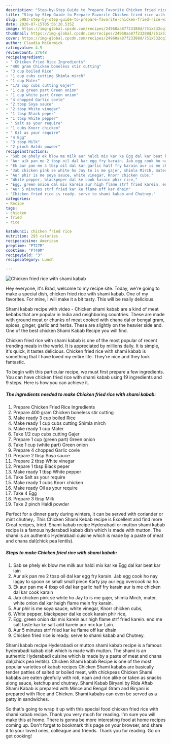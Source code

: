 ```yaml
---
description: "Step-by-Step Guide to Prepare Favorite Chicken fried rice with shami kabab"
title: "Step-by-Step Guide to Prepare Favorite Chicken fried rice with shami kabab"
slug: 5983-step-by-step-guide-to-prepare-favorite-chicken-fried-rice-with-shami-kabab
date: 2020-07-15T05:56:20.535Z
image: https://img-global.cpcdn.com/recipes/24960aa87f23388d/751x532cq70/chicken-fried-rice-with-shami-kabab-recipe-main-photo.jpg
thumbnail: https://img-global.cpcdn.com/recipes/24960aa87f23388d/751x532cq70/chicken-fried-rice-with-shami-kabab-recipe-main-photo.jpg
cover: https://img-global.cpcdn.com/recipes/24960aa87f23388d/751x532cq70/chicken-fried-rice-with-shami-kabab-recipe-main-photo.jpg
author: Claudia McCormick
ratingvalue: 4.9
reviewcount: 27648
recipeingredient:
- " Chicken Fried Rice Ingredients"
- "400 gram Chicken boneless stir cutting"
- "3 cup boiled Rice"
- "1 cup cubs cutting Shimla mirch"
- "1 cup Mater"
- "1/2 cup cubs cutting Gajer"
- "1 cup green part Green onion"
- "1 cup white part Green onion"
- "4 chopped Garlic covle"
- "2 tbsp Soya sauce"
- "2 tbsp White vinegar"
- "1 tbsp Black peper"
- "1 tbsp White pepper"
- " Salt as your require"
- "1 cubs Knorr chicken"
- " Oil as your require"
- "4 Egg"
- "3 tbsp Milk"
- "2 pinch Haldi powder"
recipeinstructions:
- "Sab se phely ek blow me milk aur haldi mix kar ke Egg dal kar beat kar lain"
- "Aur aik pan me 2 tbsp oil dal kar egg fry karain. Jab egg cook ho nay lagay to spoon se small small piece Karty jay aur egg overcook na ho."
- "Ek aur pan me 4 tbsp oil dal kar garlic half fry karain aur is me chicken dal kar cook karain"
- "Jab chicken pink se white ho Jay to is me gajer, shimla Mirch, mater, white onion dal kar heigh flame mein fry karain."
- "Aur phir is me soya sauce, white vinegar, Knorr chicken cubs,"
- "White pepper, blackpeper dal ke cook karain phir rice,"
- "Egg, green onion dal mix karein aur high flame strf fried karein. end me salt taste kar ke salt add karein aur mix kar Lain."
- "Aur 5 minutes strf fried kar ke flame off kar dhain"
- "Chicken fried rice is ready. serve to shami kabab and Chutney."
categories:
- Recipe
tags:
- chicken
- fried
- rice

katakunci: chicken fried rice 
nutrition: 293 calories
recipecuisine: American
preptime: "PT27M"
cooktime: "PT40M"
recipeyield: "3"
recipecategory: Lunch

---
```



![Chicken fried rice with shami kabab](https://img-global.cpcdn.com/recipes/24960aa87f23388d/751x532cq70/chicken-fried-rice-with-shami-kabab-recipe-main-photo.jpg)

Hey everyone, it's Brad, welcome to my recipe site. Today, we're going to make a special dish, chicken fried rice with shami kabab. One of my favorites. For mine, I will make it a bit tasty. This will be really delicious.

Shami kabab recipe with video - Chicken shami kabab are a kind of meat kebabs that are popular in India and neighboring countries. These are made with ground meat or chunks of meat cooked with chana dal or bengal gram, spices, ginger, garlic and herbs. These are slightly on the heavier side and. One of the best chicken Shami Kabab Recipe you will find.

Chicken fried rice with shami kabab is one of the most popular of recent trending meals in the world. It is appreciated by millions daily. It is simple, it's quick, it tastes delicious. Chicken fried rice with shami kabab is something that I have loved my entire life. They're nice and they look fantastic.


To begin with this particular recipe, we must first prepare a few ingredients. You can have chicken fried rice with shami kabab using 19 ingredients and 9 steps. Here is how you can achieve it.

<!--inarticleads1-->

##### The ingredients needed to make Chicken fried rice with shami kabab:

1. Prepare  Chicken Fried Rice Ingredients
1. Prepare 400 gram Chicken boneless stir cutting
1. Make ready 3 cup boiled Rice
1. Make ready 1 cup cubs cutting Shimla mirch
1. Make ready 1 cup Mater
1. Take 1/2 cup cubs cutting Gajer
1. Prepare 1 cup (green part) Green onion
1. Take 1 cup (white part) Green onion
1. Prepare 4 chopped Garlic covle
1. Prepare 2 tbsp Soya sauce
1. Prepare 2 tbsp White vinegar
1. Prepare 1 tbsp Black peper
1. Make ready 1 tbsp White pepper
1. Take  Salt as your require
1. Make ready 1 cubs Knorr chicken
1. Make ready  Oil as your require
1. Take 4 Egg
1. Prepare 3 tbsp Milk
1. Take 2 pinch Haldi powder


Perfect for a dinner party during winters, it can be served with coriander or mint chutney,. This Chicken Shami Kebab recipe is Excellent and find more Great recipes, tried. Shami kabab recipe Hyderabadi or mutton shami kabab recipe is a famous hyderabadi kabab dish which is made with mutton. The shami is an authentic Hyderabadi cuisine which is made by a paste of meat and chana dal(chick pea lentils). 

<!--inarticleads2-->

##### Steps to make Chicken fried rice with shami kabab:

1. Sab se phely ek blow me milk aur haldi mix kar ke Egg dal kar beat kar lain
1. Aur aik pan me 2 tbsp oil dal kar egg fry karain. Jab egg cook ho nay lagay to spoon se small small piece Karty jay aur egg overcook na ho.
1. Ek aur pan me 4 tbsp oil dal kar garlic half fry karain aur is me chicken dal kar cook karain
1. Jab chicken pink se white ho Jay to is me gajer, shimla Mirch, mater, white onion dal kar heigh flame mein fry karain.
1. Aur phir is me soya sauce, white vinegar, Knorr chicken cubs,
1. White pepper, blackpeper dal ke cook karain phir rice,
1. Egg, green onion dal mix karein aur high flame strf fried karein. end me salt taste kar ke salt add karein aur mix kar Lain.
1. Aur 5 minutes strf fried kar ke flame off kar dhain
1. Chicken fried rice is ready. serve to shami kabab and Chutney.


Shami kabab recipe Hyderabadi or mutton shami kabab recipe is a famous hyderabadi kabab dish which is made with mutton. The shami is an authentic Hyderabadi cuisine which is made by a paste of meat and chana dal(chick pea lentils). Chicken Shami kabab Recipe is one of the most popular varieties of kabab recipes Chicken Shami kababs are basically tender patties of salted or boiled meat, with chickpeas Chicken Shami kababs are eaten gleefully with roti, naan and rice alike or taken as snacks along sauce, ketchup and chutney. Shami Kabab Biryani by Rida Aftab Shami Kabab is prepared with Mince and Bengal Gram and Biryani is prepared with Rice and Chicken. Shami kababs can even be served as a patty in sandwiches. 

So that's going to wrap it up with this special food chicken fried rice with shami kabab recipe. Thank you very much for reading. I'm sure you will make this at home. There is gonna be more interesting food at home recipes coming up. Don't forget to bookmark this page on your browser, and share it to your loved ones, colleague and friends. Thank you for reading. Go on get cooking!
